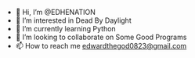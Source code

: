 - 👋 Hi, I’m @EDHENATION
- 👀 I’m interested in Dead By Daylight
- 🌱 I’m currently learning Python
- 💞️ I’m looking to collaborate on Some Good Programs
- 📫 How to reach me edwardthegod0823@gmail.com

<!---
EDHENATION/EDHENATION is a ✨ special ✨ repository because its `README.md` (this file) appears on your GitHub profile.
You can click the Preview link to take a look at your changes.
--->
